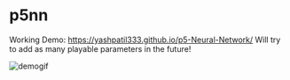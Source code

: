 # p5nn
Working Demo: https://yashpatil333.github.io/p5-Neural-Network/
Will try to add as many playable parameters in the future!

![demogif](https://user-images.githubusercontent.com/55773468/207857130-dd3e5ade-c780-4d4d-8b11-890d90b47a96.gif)



